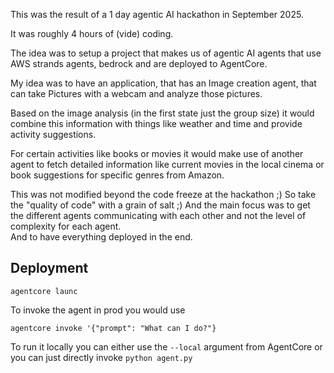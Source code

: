 This was the result of a 1 day agentic AI hackathon in September 2025.

It was roughly 4 hours of (vide) coding.

The idea was to setup a project that makes us of agentic AI agents that use AWS strands agents, bedrock and are deployed to AgentCore.

My idea was to have an application, that has an Image creation agent, that can take Pictures with a webcam and analyze those pictures.

Based on the image analysis (in the first state just the group size) it would combine this information with things like weather and time and provide activity suggestions.

For certain activities like books or movies it would make use of another agent to fetch detailed information like current movies in the local cinema or book suggestions for specific genres from Amazon.

This was not modified beyond the code freeze at the hackathon ;) So take the "quality of code" with a grain of salt ;) And the main focus was to get the different agents communicating with each other and not the level of complexity for each agent.  
And to have everything deployed in the end.

## Deployment
```
agentcore launc
```

To invoke the agent in prod you would use 
```
agentcore invoke '{"prompt": "What can I do?"}
```

To run it locally you can either use the `--local` argument from AgentCore or you can just directly invoke `python agent.py`
